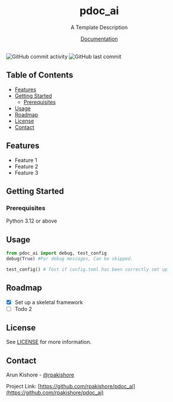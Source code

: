 <!--- Heading --->
<div align="center">
  <h1>pdoc_ai</h1>
  <p>
    A Template Description
  </p>
  <a href="https://rpakishore.github.io/pdoc_ai/pdoc_ai.html"> Documentation</a>
</div>
<br />

![GitHub commit activity](https://img.shields.io/github/commit-activity/m/rpakishore/pdoc_ai)
![GitHub last commit](https://img.shields.io/github/last-commit/rpakishore/pdoc_ai)
<!-- Table of Contents -->
<h2>Table of Contents</h2>

- [Features](#features)
- [Getting Started](#getting-started)
  - [Prerequisites](#prerequisites)
- [Usage](#usage)
- [Roadmap](#roadmap)
- [License](#license)
- [Contact](#contact)

<!-- Features -->
## Features

- Feature 1
- Feature 2
- Feature 3

<!-- Getting Started -->
## Getting Started

<!-- Prerequisites -->
### Prerequisites

Python 3.12 or above

<!-- Usage -->
## Usage

```python
from pdoc_ai import debug, test_config
debug(True) #For debug messages, Can be skipped.

test_config() # Test if config.toml has been correctly set up
```

<!-- Roadmap -->
## Roadmap

- [x] Set up a skeletal framework
- [ ] Todo 2

<!-- License -->
## License

See [LICENSE](/LICENSE) for more information.

<!-- Contact -->
## Contact

Arun Kishore - [@rpakishore](mailto:pypi@rpakishore.co.in)

Project Link: [https://github.com/rpakishore/pdoc_ai](https://github.com/rpakishore/pdoc_ai)
